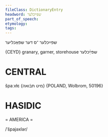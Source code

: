 ```yaml
---
fileClass: DictionaryEntry
headword: שפּײַכלער
part_of_speech: 
etymology: 
tags: 
---
```

שפּײַכלער
־ס
דער
שפּאַכליער

{CEYD}
granary, garner, storehouse שפּײַ֜כלער

CENTRAL
========

špaːxɫɛ {מיט תּבֿואה} {POLAND, Wolbrom, 50196}

HASIDIC
=======
= AMERICA = 

/ˈšpajəxlər/